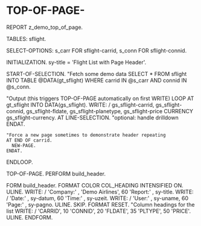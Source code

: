 # TOP-OF-PAGE-
REPORT z_demo_top_of_page.

TABLES: sflight.

SELECT-OPTIONS: s_carr FOR sflight-carrid,
                s_conn FOR sflight-connid.

INITIALIZATION.
  sy-title = 'Flight List with Page Header'.

START-OF-SELECTION.
  "Fetch some demo data
  SELECT * FROM sflight
           INTO TABLE @DATA(gt_sflight)
           WHERE carrid IN @s_carr
             AND connid IN @s_conn.

  "Output (this triggers TOP-OF-PAGE automatically on first WRITE)
  LOOP AT gt_sflight INTO DATA(gs_sflight).
    WRITE: / gs_sflight-carrid, gs_sflight-connid, gs_sflight-fldate,
             gs_sflight-planetype, gs_sflight-price CURRENCY gs_sflight-currency.
    AT LINE-SELECTION.
      "optional: handle drilldown
    ENDAT.

    "Force a new page sometimes to demonstrate header repeating
    AT END OF carrid.
      NEW-PAGE.
    ENDAT.
  ENDLOOP.

TOP-OF-PAGE.
  PERFORM build_header.

FORM build_header.
  FORMAT COLOR COL_HEADING INTENSIFIED ON.
  ULINE.
  WRITE: / 'Company:' , 'Demo Airlines',
         60 'Report:'  , sy-title.
  WRITE: / 'Date:'    , sy-datum,
         60 'Time:'   , sy-uzeit.
  WRITE: / 'User:'    , sy-uname,
         60 'Page:'   , sy-pagno.
  ULINE.
  SKIP.
  FORMAT RESET.
  "Column headings for the list
  WRITE: / 'CARRID', 10 'CONNID', 20 'FLDATE', 35 'PLTYPE', 50 'PRICE'.
  ULINE.
ENDFORM.
